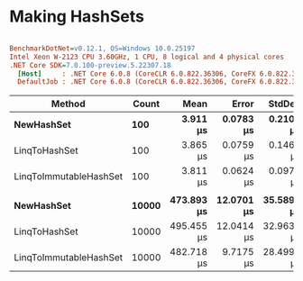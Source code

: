 # Making HashSets

``` ini

BenchmarkDotNet=v0.12.1, OS=Windows 10.0.25197
Intel Xeon W-2123 CPU 3.60GHz, 1 CPU, 8 logical and 4 physical cores
.NET Core SDK=7.0.100-preview.5.22307.18
  [Host]     : .NET Core 6.0.8 (CoreCLR 6.0.822.36306, CoreFX 6.0.822.36306), X64 RyuJIT
  DefaultJob : .NET Core 6.0.8 (CoreCLR 6.0.822.36306, CoreFX 6.0.822.36306), X64 RyuJIT


```
|                 Method | Count |       Mean |      Error |     StdDev |     Median | Ratio | RatioSD |   Gen 0 |   Gen 1 |   Gen 2 | Allocated |
|----------------------- |------ |-----------:|-----------:|-----------:|-----------:|------:|--------:|--------:|--------:|--------:|----------:|
|             **NewHashSet** |   **100** |   **3.911 μs** |  **0.0783 μs** |  **0.2103 μs** |   **3.817 μs** |  **1.00** |    **0.00** |  **0.5264** |       **-** |       **-** |   **2.24 KB** |
|          LinqToHashSet |   100 |   3.865 μs |  0.0759 μs |  0.1462 μs |   3.838 μs |  0.98 |    0.07 |  0.5302 |       - |       - |   2.24 KB |
| LinqToImmutableHashSet |   100 |   3.811 μs |  0.0624 μs |  0.0971 μs |   3.800 μs |  0.99 |    0.05 |  0.5264 |       - |       - |   2.24 KB |
|                        |       |            |            |            |            |       |         |         |         |         |           |
|             **NewHashSet** | **10000** | **473.893 μs** | **12.0701 μs** | **35.5891 μs** | **465.413 μs** |  **1.00** |    **0.00** | **49.8047** | **49.8047** | **49.8047** | **197.49 KB** |
|          LinqToHashSet | 10000 | 495.455 μs | 12.0414 μs | 32.9630 μs | 486.137 μs |  1.05 |    0.10 | 49.8047 | 49.8047 | 49.8047 | 197.49 KB |
| LinqToImmutableHashSet | 10000 | 482.718 μs |  9.7175 μs | 28.4997 μs | 473.359 μs |  1.02 |    0.10 | 49.8047 | 49.8047 | 49.8047 | 197.49 KB |
